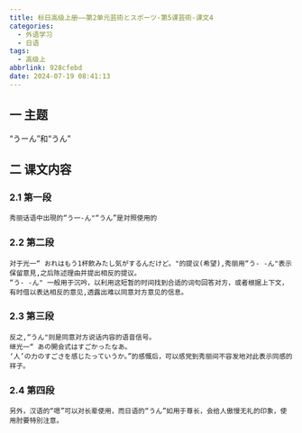 ```yaml
---
title: 标日高级上册——第2单元芸術とスポーツ-第5课芸術-课文4
categories:
  - 外语学习
  - 日语
tags:
  - 高级上
abbrlink: 928cfebd
date: 2024-07-19 08:41:13
---
```

## 一 主题

“うーん”和“うん”

<!--more-->

## 二  课文内容

### 2.1 第一段

```
秀丽话语中出現的“う一-ん"“うん”是対照使用的
```

### 2.2 第二段

```
对于光一“ おれはもう1杯飲みたし気がするんだけど。"的提议(希望),秀丽用“う- -ん"表示保留意見,之后陈述理由并提出相反的提议。
“う- -ん" 一般用于沉吟，以利用这短暂的时间找到合适的词句回答对方，或者根据上下文，有时借以表达相反的意见,透露出难以同意対方意见的信息。
```

### 2.3 第三段

```
反之,“うん"则是同意对方说话内容的语音信号。
继光一“ あの開会式はすごかったなあ。
‘人’の力のすごさを感じたっていうか。”的感慨后，可以感党到秀丽间不容发地对此表示同感的祥子。
```

### 2.4 第四段

```
另外，汉语的“嗯”可以对长辈使用，而日语的“うん”如用于尊长，会给人傲慢无礼的印象，使用肘要特別注意。
```

